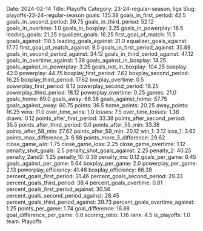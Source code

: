 Date: 2024-02-14
Title: Playoffs
Category: 23-24-regular-season, liga
Slug: playoffs-23-24-regular-season
goals: 135.38
goals_in_first_period: 42.5
goals_in_second_period: 39.75
goals_in_third_period: 52.12
goals_in_overtime: 1.0
goals_in_boxplay: 3.25
goals_in_powerplay: 18.5
leading_goals: 21.25
equalizer_goals: 16.25
first_goal_of_match: 11.5
goals_against: 118.5
leading_goals_against: 21.0
equalizer_goals_against: 17.75
first_goal_of_match_against: 9.5
goals_in_first_period_against: 35.88
goals_in_second_period_against: 34.12
goals_in_third_period_against: 47.12
goals_in_overtime_against: 1.38
goals_against_in_boxplay: 14.25
goals_against_in_powerplay: 3.25
goals_not_in_boxplay: 104.25
boxplay: 42.0
powerplay: 44.75
boxplay_first_period: 7.62
boxplay_second_period: 16.25
boxplay_third_period: 17.62
boxplay_overtime: 0.5
powerplay_first_period: 8.12
powerplay_second_period: 18.25
powerplay_third_period: 18.12
powerplay_overtime: 0.25
games: 21.0
goals_home: 69.0
goals_away: 66.38
goals_against_home: 57.75
goals_against_away: 60.75
points: 36.5
home_points: 20.25
away_points: 16.25
wins: 11.0
over_time_wins: 1.0
losses: 7.5
over_time_losses: 1.38
draws: 0.12
points_after_first_period: 33.38
points_after_second_period: 35.5
points_after_third_period: 0.0
points_after_55_min: 33.38
points_after_58_min: 27.62
points_after_59_min: 20.12
win_1: 3.12
loss_1: 3.62
points_max_difference_3: 6.88
points_more_3_difference: 29.62
close_game_win: 1.75
close_game_loss: 2.25
close_game_overtime: 1.12
penalty_shot_goals: 2.5
penalty_shot_goals_against: 2.25
penalty_2: 40.25
penalty_2and2: 1.25
penalty_10: 0.38
penalty_ms: 0.12
goals_per_game: 6.45
goals_against_per_game: 5.64
boxplay_per_game: 2.0
powerplay_per_game: 2.13
powerplay_efficiency: 41.48
boxplay_efficiency: 66.38
percent_goals_first_period: 31.46
percent_goals_second_period: 29.33
percent_goals_third_period: 38.4
percent_goals_overtime: 0.81
percent_goals_first_period_against: 30.56
percent_goals_second_period_against: 28.45
percent_goals_third_period_against: 39.73
percent_goals_overtime_against: 1.25
points_per_game: 1.74
goal_difference: 16.88
goal_difference_per_game: 0.8
scoring_ratio: 1.16
rank: 4.5
is_playoffs: 1.0
team: Playoffs

